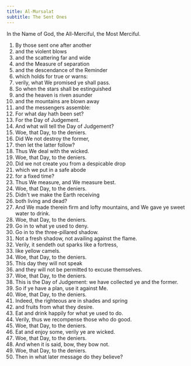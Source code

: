 ```yaml
---
title: Al-Mursalat
subtitle: The Sent Ones
---
```


In the Name of God, the All-Merciful, the Most Merciful.

1. By those sent one after another
2. and the violent blows
3. and the scattering far and wide
4. and the Measure of separation 
5. and the descendance of the Reminder
6. which holds for true or warns:
7. verily, what We promised ye shall pass.
8. So when the stars shall be estinguished
9. and the heaven is riven asunder
10. and the mountains are blown away
11. and the messengers assemble:
12. For what day hath been set?
13. For the Day of Judgement.
14. And what will tell the Day of Judgement?
15. Woe, that Day, to the deniers.
16. Did We not destroy the former,
17. then let the latter follow?
18. Thus We deal with the wicked.
19. Woe, that Day, to the deniers.
20. Did we not create you from a despicable drop
21. which we put in a safe abode
22. for a fixed time?
23. Thus We measure, and We measure best.
24. Woe, that Day, to the deniers.
25. Didn't we make the Earth receiving
26. both living and dead?
27. And We made therein firm and lofty mountains, and We gave ye sweet water to drink.
28. Woe, that Day, to the deniers.
29. Go in to what ye used to deny.
30. Go in to the three-pillared shadow.
31. Not a fresh shadow, not availing against the flame.
32. Verily, it sendeth out sparks like a fortress,
33. like yellow camels.
34. Woe, that Day, to the deniers.
35. This day they will not speak
36. and they will not be permitted to excuse themselves.
37. Woe, that Day, to the deniers.
38. This is the Day of Judgement: we have collected ye and the former.
39. So if ye have a plan, use it against Me.
40. Woe, that Day, to the deniers.
41. Indeed, the righteous are in shades and spring
42. and fruits from what they desire.
43. Eat and drink happily for what ye used to do.
44. Verily, thus we recompense those who do good.
45. Woe, that Day, to the deniers.
46. Eat and enjoy some, verily ye are wicked.
47. Woe, that Day, to the deniers.
48. And when it is said, bow, they bow not.
49. Woe, that Day, to the deniers.
50. Then in what later message do they believe?
